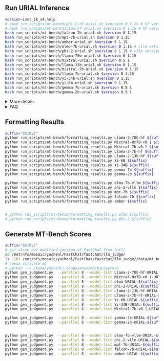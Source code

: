 ## Run URIAL Inference 


<!-- 
bash run_scripts/mt-bench/olmo-7b-urial.sh $version 0 1.15  1 1 
bash run_scripts/mt-bench/falcon-7b-urial.sh $version 0 1.15  0 1
bash run_scripts/mt-bench/mpt-7b-urial.sh $version 0 1.15  2 1 
bash run_scripts/mt-bench/phi-2-urial.sh $version 0 1.15  1 1 
bash run_scripts/mt-bench/amber-urial.sh $version 0 1.15  0 1 

 -->
```bash
version=inst_1k_v4.help
# bash run_scripts/mt-bench/phi-2-hf-urial.sh $version 0 1.15 # hf version (deprecated)
# bash run_scripts/mt-bench/olmo-hf-urial.sh $version 0 1.15 # hf version (deprecated)
bash run_scripts/mt-bench/falcon-7b-urial.sh $version 0 1.15
bash run_scripts/mt-bench/mpt-7b-urial.sh $version 0 1.15
bash run_scripts/mt-bench/amber-urial.sh $version 0 1.15
bash run_scripts/mt-bench/olmo-7b-urial.sh $version 0 1.15 # vllm version 
bash run_scripts/mt-bench/phi-2-urial.sh $version 0 1.15 # vllm version 
bash run_scripts/mt-bench/llama-70b-urial.sh $version 0 1.15
bash run_scripts/mt-bench/mixtral-urial.sh $version 0.5 1
bash run_scripts/mt-bench/llama-13b-urial.sh $version 0 1.15
bash run_scripts/mt-bench/mistral-7b-urial.sh $version 0 1.15
bash run_scripts/mt-bench/llama-7b-urial.sh $version 0 1.15
bash run_scripts/mt-bench/yi-34b-urial.sh $version 0 1.15
bash run_scripts/mt-bench/yi-6b-urial.sh $version 0 1.15 
bash run_scripts/mt-bench/gemma-7b-urial.sh $version 0.5 1 
bash run_scripts/mt-bench/gemma-2b-urial.sh $version 0.5 1 
```

<details>
<summary>More details</summary>

- The first argument is the `version` of the urial prompt. Here we use the same version for all models.
- The second argument is the `temperature` for the sampling. We use 0.5 for gemma and mixtral, and 0 for the rest. 
- The third argument is the `repetition_penalty` for the sampling. We use 1.15 for most models to avoid repetition, and 1 for gemma and mixtral.
- The `top_p` is set to 1 for all models. 
- All models are run with vLLM. Previously, phi-2 and olmo were run with HF, but we changed to vLLM for consistency after they're supported by vLLM.
</details>

<details>
<summary>FAQ</summary>

> Q: How do you decide the hyperparameters (temperature `t` and repetition_penalty `rp`)?
>> A: We tried three different settings for the temperature and repetition_penalty, i.e., (`t=0+rp=1.15`; `t=0.5+rp=1`; `t=1+rp=1`), and found that the above settings give the best results for each model. If the performance is similar for different settings, we choose the one with `t=0+rp=1.15` for best **reproducibility**.  

--- 
> Q: Why do you use vLLM for all models?
>> A: We use vLLM for all models to ensure consistency. Previously, phi-2 and olmo were run with HF, but we changed to vLLM for consistency after they're supported by vLLM.
</details>


## Formatting Results

```bash
suffix="0210v1"
python run_scripts/mt-bench/formatting_results.py Llama-2-70b-hf ${suffix} 
python run_scripts/mt-bench/formatting_results.py Mixtral-8x7B-v0.1 ${suffix} 
python run_scripts/mt-bench/formatting_results.py Mistral-7b-v0.1 ${suffix} 
python run_scripts/mt-bench/formatting_results.py Llama-2-7b-hf ${suffix} 
python run_scripts/mt-bench/formatting_results.py Llama-2-13b-hf ${suffix} 
python run_scripts/mt-bench/formatting_results.py Yi-6B ${suffix} 
python run_scripts/mt-bench/formatting_results.py Yi-34B ${suffix} 
python run_scripts/mt-bench/formatting_results.py gemma-7b ${suffix}
python run_scripts/mt-bench/formatting_results.py gemma-2b ${suffix}

python run_scripts/mt-bench/formatting_results.py olmo-7b-vllm ${suffix} 
python run_scripts/mt-bench/formatting_results.py phi-2-vllm ${suffix} 
python run_scripts/mt-bench/formatting_results.py mpt-7b ${suffix} 
python run_scripts/mt-bench/formatting_results.py falcon-7b ${suffix} 
python run_scripts/mt-bench/formatting_results.py amber ${suffix} 


# python run_scripts/mt-bench/formatting_results.py olmo ${suffix} 
# python run_scripts/mt-bench/formatting_results.py phi-2 ${suffix} 

```


## Generate MT-Bench Scores

```bash 
suffix="0210v1"
# git clone our modified version of FastChat from [url]
cd /net/nfs/mosaic/yuchenl/FastChat/fastchat/llm_judge/
ls -lht /net/nfs/mosaic/yuchenl/FastChat/fastchat/llm_judge//data/mt_bench/model_answer/ # make sure the model answer is there
# conda activate mb
# python --> /home/yuchenl/.conda/envs/mb/bin/python
python gen_judgment.py  --parallel 8 --model-list Llama-2-70b-hf-URIAL-${suffix} 
python gen_judgment.py  --parallel 8 --model-list Mixtral-8x7B-v0.1-URIAL-${suffix} 
python gen_judgment.py  --parallel 8 --model-list olmo-URIAL-${suffix}  
python gen_judgment.py  --parallel 8 --model-list phi-2-URIAL-${suffix}  
python gen_judgment.py  --parallel 8 --model-list Llama-2-13b-hf-URIAL-${suffix}
python gen_judgment.py  --parallel 8 --model-list Llama-2-7b-hf-URIAL-${suffix} 
python gen_judgment.py  --parallel 8 --model-list Yi-6B-URIAL-${suffix} 
python gen_judgment.py  --parallel 8 --model-list Yi-34B-URIAL-${suffix}
python gen_judgment.py  --parallel 8 --model-list Mistral-7b-v0.1-URIAL-${suffix}

python gen_judgment.py  --parallel 8 --model-list gemma-7b-URIAL-${suffix}  
python gen_judgment.py  --parallel 8 --model-list gemma-2b-URIAL-${suffix}  


python gen_judgment.py  --parallel 8 --model-list olmo-7b-vllm-URIAL-${suffix}
python gen_judgment.py  --parallel 8 --model-list phi-2-vllm-URIAL-${suffix}
python gen_judgment.py  --parallel 8 --model-list mpt-7b-URIAL-${suffix}
python gen_judgment.py  --parallel 8 --model-list falcon-7b-URIAL-${suffix}
python gen_judgment.py  --parallel 8 --model-list amber-URIAL-${suffix}
```